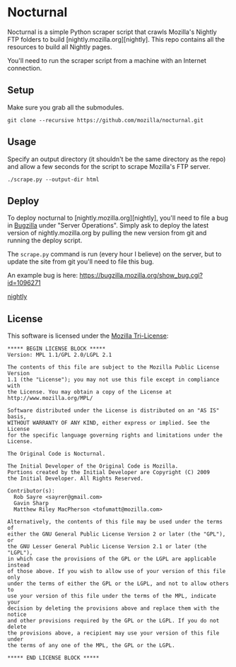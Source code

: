 # Nocturnal #

Nocturnal is a simple Python scraper script that crawls Mozilla's Nightly
FTP folders to build [nightly.mozilla.org][nightly].
This repo contains all the resources to build all Nightly pages.

You'll need to run the scraper script from a machine with an Internet
connection.

## Setup ##

Make sure you grab all the submodules.

    git clone --recursive https://github.com/mozilla/nocturnal.git

## Usage ##

Specify an output directory (it shouldn't be the same directory as the
repo) and allow a few seconds for the script to scrape Mozilla's FTP
server.

    ./scrape.py --output-dir html

## Deploy ##

To deploy nocturnal to [nightly.mozilla.org][nightly], you'll need to file
a bug in [Bugzilla][] under "Server Operations". Simply ask to deploy the
latest version of nightly.mozilla.org by pulling the new version from git
and running the deploy script.

The `scrape.py` command is run (every hour I believe) on the server, but to
update the site from git you'll need to file this bug.

An example bug is here: https://bugzilla.mozilla.org/show_bug.cgi?id=1096271

[Bugzilla]: https://bugzilla.mozilla.org/enter_bug.cgi?product=mozilla.org
[nightly](https://nightly.mozilla.org/)

License
-------
This software is licensed under the [Mozilla Tri-License][MPL]:

    ***** BEGIN LICENSE BLOCK *****
    Version: MPL 1.1/GPL 2.0/LGPL 2.1

    The contents of this file are subject to the Mozilla Public License Version
    1.1 (the "License"); you may not use this file except in compliance with
    the License. You may obtain a copy of the License at
    http://www.mozilla.org/MPL/

    Software distributed under the License is distributed on an "AS IS" basis,
    WITHOUT WARRANTY OF ANY KIND, either express or implied. See the License
    for the specific language governing rights and limitations under the
    License.

    The Original Code is Nocturnal.

    The Initial Developer of the Original Code is Mozilla.
    Portions created by the Initial Developer are Copyright (C) 2009
    the Initial Developer. All Rights Reserved.

    Contributor(s):
      Rob Sayre <sayrer@gmail.com>
      Gavin Sharp
      Matthew Riley MacPherson <tofumatt@mozilla.com>

    Alternatively, the contents of this file may be used under the terms of
    either the GNU General Public License Version 2 or later (the "GPL"), or
    the GNU Lesser General Public License Version 2.1 or later (the "LGPL"),
    in which case the provisions of the GPL or the LGPL are applicable instead
    of those above. If you wish to allow use of your version of this file only
    under the terms of either the GPL or the LGPL, and not to allow others to
    use your version of this file under the terms of the MPL, indicate your
    decision by deleting the provisions above and replace them with the notice
    and other provisions required by the GPL or the LGPL. If you do not delete
    the provisions above, a recipient may use your version of this file under
    the terms of any one of the MPL, the GPL or the LGPL.

    ***** END LICENSE BLOCK *****

[MPL]: http://www.mozilla.org/MPL/
